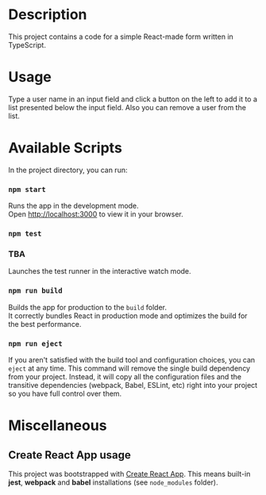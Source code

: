 # Description

This project contains a code for a simple React-made form written in TypeScript.

# Usage

Type a user name in an input field and click a button on the left to add it to a list presented below the input field. Also you can remove a user from the list.

# Available Scripts

In the project directory, you can run:

### `npm start`

Runs the app in the development mode.\
Open [http://localhost:3000](http://localhost:3000) to view it in your browser.

### `npm test`

### **TBA**

Launches the test runner in the interactive watch mode.

### `npm run build`

Builds the app for production to the `build` folder.\
It correctly bundles React in production mode and optimizes the build for the best performance.

### `npm run eject`

If you aren't satisfied with the build tool and configuration choices, you can `eject` at any time. This command will remove the single build dependency from your project. Instead, it will copy all the configuration files and the transitive dependencies (webpack, Babel, ESLint, etc) right into your project so you have full control over them.

# Miscellaneous

## Create React App usage

This project was bootstrapped with [Create React App](https://github.com/facebook/create-react-app). This means built-in **jest**, **webpack** and **babel** installations (see ```node_modules``` folder).
